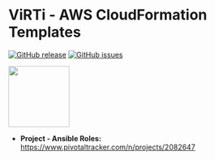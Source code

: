
ViRTi - AWS CloudFormation Templates
======================================

[![GitHub release](https://img.shields.io/github/release/petersonwsantos/cloudformation-templates.svg)](https://github.com/petersonwsantos/virti-cloudformation-templates/releases)
[![GitHub issues](https://img.shields.io/github/issues/petersonwsantos/cloudformation-templates.svg)](https://github.com/petersonwsantos/virti-cloudformation-templates/issues)

<img src="https://www.pivotaltracker.com/images/v7/logos/logo_main.png" width="120">

- **Project - Ansible Roles:** https://www.pivotaltracker.com/n/projects/2082647

